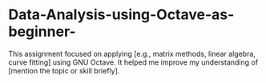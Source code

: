 # Data-Analysis-using-Octave-as-beginner-
This assignment focused on applying [e.g., matrix methods, linear algebra, curve fitting] using GNU Octave.  It helped me improve my understanding of [mention the topic or skill briefly].
